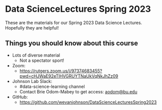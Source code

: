# Data ScienceLectures Spring 2023

These are the materials for our Spring 2023 Data Science Lectures. Hopefully they are helpful!

## Things you should know about this course

* Lots of diverse material
    + Not a spectator sport!
* Zoom: 
    + https://rutgers.zoom.us/j/97374683455?pwd=cHJWaE92eTlHVGRUYTNaUkVqNkJhZz09
* Johnson Lab Slack:
    + #data-science-learning channel
    + Contact Brie Odom-Mabey to get access: <aodom@bu.edu>
* GitHub:
    + https://github.com/wevanjohnson/DataScienceLecturesSpring2023
 
